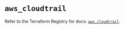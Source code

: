 # `aws_cloudtrail`

Refer to the Terraform Registry for docs: [`aws_cloudtrail`](https://registry.terraform.io/providers/hashicorp/aws/5.36.0/docs/resources/cloudtrail).
